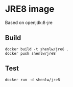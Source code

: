# JRE8 image

Based on openjdk:8-jre

## Build

    docker build -t shenlw/jre8 .
    docker push shenlw/jre8


## Test

    docker run -d shenlw/jre8
